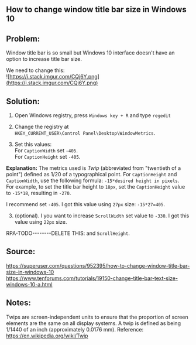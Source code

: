 ## How to change window title bar size in Windows 10 

## Problem: 
Window title bar is so small but Windows 10 interface doesn't have an option to increase title bar size.

We need to change this:  
![https://i.stack.imgur.com/CQj6Y.png](https://i.stack.imgur.com/CQj6Y.png)


## Solution:

1. Open Windows registry, press ```Windows key + R``` and type ```regedit```
1. Change the registry at  
```HKEY_CURRENT_USER\Control Panel\Desktop\WindowMetrics```.

2. Set this values:  
For ```CaptionWidth``` set ```-405```.  
For ```CaptionHeight``` set ```-405```.

**Explanation:**
The metrics used is *Twip* (abbreviated from "twentieth of a point") defined as 1/20 of a typographical point. For ```CaptionHeight``` and ```CaptionWidth```, use the following formula: ```-15*desired height in pixels```.  
For example, to set the title bar height to ```18px```, set the ```CaptionHeight``` value to ```-15*18```, resulting in ```-270```.

I recommend set ```-405```.  I got this value using ```27px``` size: ```-15*27=405```.


3. (optional). I you want to increase ```ScrollWidth``` set value to ```-330```. I got this value using ```22px``` size.


RPA-TODO--------DELETE THIS:
and ```ScrollHeight```.




## Source:  
<https://superuser.com/questions/952395/how-to-change-window-title-bar-size-in-windows-10>  
<https://www.tenforums.com/tutorials/19150-change-title-bar-text-size-windows-10-a.html>

## Notes:
Twips are screen-independent units to ensure that the proportion of screen elements are the same on all display systems. A twip is defined as being 1/1440 of an inch (approximately 0.0176 mm). Reference: <https://en.wikipedia.org/wiki/Twip>
